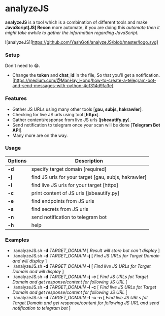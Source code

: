 # analyzeJS

**analyzeJS** is a tool which is a combination of different tools and make **JavaScript[JS] Recon** more automate, if you are doing this _automate then it might take awhile to gather the information regarding JavaScript._

![analyzeJS][https://github.com/YashGoti/analyzeJS/blob/master/logo.svg]

### Setup
Don't need to 😂.
* Change the **token** and  **chat_id** in the file, So that you'll get a notification. [https://medium.com/@ManHay_Hong/how-to-create-a-telegram-bot-and-send-messages-with-python-4cf314d9fa3e]

### Features
* Gather JS URLs using many other tools [**gau, subjs, hakrawler**].
* Checking for live JS urls using tool [**httpx**].
* Gather content/response from live JS urls [**jsbeautify.py**].
* Send notification to telegram once your scan will be done [**Telegram Bot API**].
* Many more are on the way.

### Usage
|**Options**|**Description**|
|---|---|
|**-d**|specify target domain [required]|
|**-j**|find JS urls for your target [gau, subjs, hakrawler]|
|**-l**|find live JS urls for your target [httpx]|
|**-c**|print content of JS urls [jsbeautify.py]|
|**-e**|find endpoints from JS urls|
|**-s**|find secrets from JS urls|
|**-n**|send notification to telegram bot|
|**-h**|help|

### Examples
* ./analyzeJS.sh **-d** _TARGET_DOMAIN_ [ _Result will store but can't display_ ]
* ./analyzeJS.sh **-d** _TARGET_DOMAIN_ **-j** [ _Find JS URLs for Target Domain and will display_ ]
* ./analyzeJS.sh **-d** _TARGET_DOMAIN_ **-l** [ _Find live JS URLs for Target Domain and will display_ ]
* ./analyzeJS.sh **-d** _TARGET_DOMAIN_ **-j** **-c** [ _Find JS URLs fot Target Domain and get response/content for following JS URL_ ]
* ./analyzeJS.sh **-d** _TARGET_DOMAIN_ **-l** **-c** [ _Find live JS URLs fot Target Domain and get response/content for following JS URL_ ]
* ./analyzeJS.sh **-d** _TARGET_DOMAIN_ **-l** **-c** **-n** [ _Find live JS URLs fot Target Domain and get response/content for following JS URL and send notification to telegram bot_ ]
